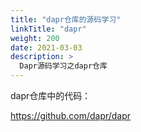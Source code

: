 ```yaml
---
title: "dapr仓库的源码学习"
linkTitle: "dapr"
weight: 200
date: 2021-03-03
description: >
  Dapr源码学习之dapr仓库
---
```


dapr仓库中的代码：

https://github.com/dapr/dapr